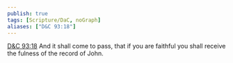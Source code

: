 ```yaml
---
publish: true
tags: [Scripture/DaC, noGraph]
aliases: ["D&C 93:18"]
---
```

[D&C 93:18](https://churchofjesuschrist.org/study/scriptures/dc-testament/dc/93?lang=eng&id=p18#p18) And it shall come to pass, that if you are faithful you shall receive the fulness of the record of John.
